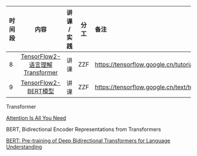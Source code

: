


|时间段 |    内容    |   讲课 / 实践     |    分工  |  备注       |
| :---  |   :---------------:  |  :----------:   |    :----:    | :--- |
|   8   | [TensorFlow2-语言理解Transformer]()   | 讲课 |  ZZF   |  https://tensorflow.google.cn/tutorials/text/transformer   |
|   9   | [TensorFlow2-BERT模型]()   | 讲课 |  ZZF   |  https://tensorflow.google.cn/text/tutorials/fine_tune_bert   |


Transformer

[Attention Is All You Need](https://arxiv.org/abs/1706.03762)

BERT, Bidirectional Encoder Representations from Transformers

[BERT: Pre-training of Deep Bidirectional Transformers for Language Understanding](https://arxiv.org/abs/1810.04805)